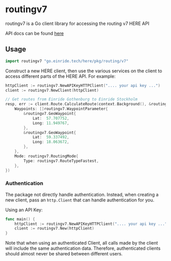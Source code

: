 # routingv7

routingv7 is a Go client library for accessing the routing v7 HERE API

API docs can be found [here](https://developer.here.com/documentation/routing/dev_guide/topics/request-constructing.html)

## Usage

```go
import routingv7 "go.einride.tech/here/pkg/routing/v7"
```

Construct a new HERE client, then use the various services on the client to
access different parts of the HERE API. For example:

```go
httpClient := routingv7.NewAPIKeyHTTPClient(".... your api key ...")
client := routingv7.NewClient(httpClient)

// Get routes from Einride Gothenburg to Einride Stockholm
resp, err := client.Route.CalculateRoute(context.Background(), &routingv7.CalculateRouteRequest{
    Waypoints: []routingv7.WaypointParameter{
        &routingv7.GeoWaypoint{
            Lat:  57.707752,
            Long: 11.949767,
        },
        &routingv7.GeoWaypoint{
            Lat:  59.337492,
            Long: 18.063672,
        },
    },
    Mode: routingv7.RoutingMode{
        Type: routingv7.RouteTypeFastest,
    },
})
```

### Authentication

The package  not directly handle authentication. Instead, when
creating a new client, pass an `http.Client` that can handle authentication for
you.

Using an API Key:

```go
func main() {
	httpClient := routingv7.NewAPIKeyHTTPClient(".... your api key ...")
	client := routingv7.New(httpClient)
}
```

Note that when using an authenticated Client, all calls made by the client will
include the same authentication data. Therefore, authenticated clients should
almost never be shared between different users.
